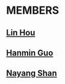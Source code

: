 # MEMBERS
[Lin Hou](https://github.com/houlresearch/MEMBERS/blob/main/LIN%20HOU.md)
---
[Hanmin Guo](https://github.com/houlresearch/MEMBERS/blob/main/HANMIN%20GUO.md)
---
[Nayang Shan](https://github.com/houlresearch/MEMBERS/blob/main/NAYANG%20SHAN.md)
---
